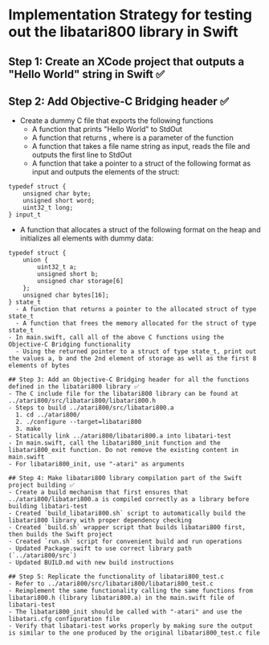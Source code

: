 
# Implementation Strategy for testing out the libatari800 library in Swift

## Step 1: Create an XCode project that outputs a "Hello World" string in Swift ✅

## Step 2: Add Objective-C Bridging header ✅
- Create a dummy C file that exports the following functions
  - A function that prints "Hello World" to StdOut
  - A function that returns <n>, where <n> is a parameter of the function
  - A function that takes a file name string as input, reads the file and outputs the first line to StdOut
  - A function that take a pointer to a struct of the following format as input and outputs the elements of the struct:
```
typedef struct {
    unsigned char byte;
    unsigned short word;
    uint32_t long;
} input_t
``` 
  - A function that allocates a struct of the following format on the heap and initializes all elements with dummy data:
```
typedef struct {
    union {
        uint32_t a;
        unsigned short b;
        unsigned char storage[6]
    };
    unsigned char bytes[16];
} state_t
  - A function that returns a pointer to the allocated struct of type state_t
  - A function that frees the memory allocated for the struct of type state_t
- In main.swift, call all of the above C functions using the Objective-C Bridging functionality
  - Using the returned pointer to a struct of type state_t, print out the values a, b and the 2nd element of storage as well as the first 8 elements of bytes

## Step 3: Add an Objective-C Bridging header for all the functions defined in the libatari800 library ✅
- The C include file for the libatari800 library can be found at ../atari800/src/libatari800/libatari800.h
- Steps to build ../atari800/src/libatari800.a
  1. cd ../atari800/
  2. ./configure --target=libatari800
  3. make
- Statically link ../atari800/libatari800.a into libatari-test
- In main.swift, call the libatari800_init function and the libatari800_exit function. Do not remove the existing content in main.swift
- For libatari800_init, use "-atari" as arguments

## Step 4: Make libatari800 library compilation part of the Swift project building ✅
- Create a build mechanism that first ensures that ../atari800/libatari800.a is compiled correctly as a library before building libatari-test
- Created `build_libatari800.sh` script to automatically build the libatari800 library with proper dependency checking
- Created `build.sh` wrapper script that builds libatari800 first, then builds the Swift project
- Created `run.sh` script for convenient build and run operations
- Updated Package.swift to use correct library path (`../atari800/src`)
- Updated BUILD.md with new build instructions

## Step 5: Replicate the functionality of libatari800_test.c
- Refer to ../atari800/src/libatari800/libatari800_test.c
- Reimplement the same functionality calling the same functions from libatari800.h (library libatari800.a) in the main.swift file of libatari-test
- The libatari800_init should be called with "-atari" and use the libatari.cfg configuration file
- Verify that libatari-test works properly by making sure the output is similar to the one produced by the original libatari800_test.c file


